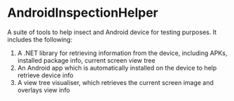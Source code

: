 # AndroidInspectionHelper

A suite of tools to help insect and Android device for testing purposes. It includes the following:

1. A .NET library for retrieving information from the device, including APKs, installed package info, current screen view tree
2. An Android app which is automatically installed on the device to help retrieve device info
3. A view tree visualiser, which retrieves the current screen image and overlays view info